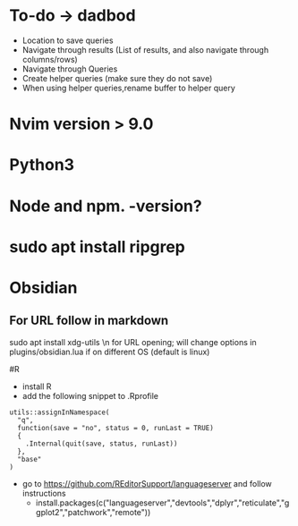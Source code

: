 # To-do -> dadbod
- Location to save queries
- Navigate through results (List of results, and also navigate through columns/rows)
- Navigate through Queries
- Create helper queries (make sure they do not save)
- When using helper queries,rename buffer to helper query


# Nvim version > 9.0

# Python3

# Node and npm. -version?

# sudo apt install ripgrep

# Obsidian
## For URL follow in markdown
sudo apt install xdg-utils \n
for URL opening; will change options in plugins/obsidian.lua if on different OS (default is linux)

#R
- install R
- add the following snippet to .Rprofile
```
utils::assignInNamespace(
  "q", 
  function(save = "no", status = 0, runLast = TRUE) 
  {
    .Internal(quit(save, status, runLast))
  }, 
  "base"
)
```
- go to https://github.com/REditorSupport/languageserver and follow instructions
  - install.packages(c("languageserver","devtools","dplyr","reticulate","ggplot2","patchwork","remote"))
